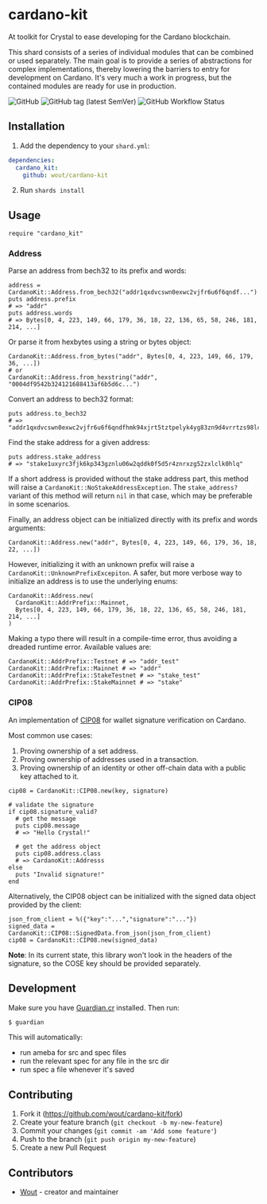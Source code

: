 # cardano-kit

At toolkit for Crystal to ease developing for the Cardano blockchain.

This shard consists of a series of individual modules that can be combined or
used separately. The main goal is to provide a series of abstractions for
complex implementations, thereby lowering the barriers to entry for development 
on Cardano. It's very much a work in progress, but the contained modules are 
ready for use in production.

![GitHub](https://img.shields.io/github/license/wout/cardano-kit)
![GitHub tag (latest SemVer)](https://img.shields.io/github/v/tag/wout/cardano-kit)
![GitHub Workflow Status](https://img.shields.io/github/actions/workflow/status/wout/cardano-kit/ci.yml?branch=main)

## Installation

1. Add the dependency to your `shard.yml`:

  ```yaml
  dependencies:
    cardano_kit:
      github: wout/cardano-kit
  ```

2. Run `shards install`

## Usage

```crystal
require "cardano_kit"
```

### Address

Parse an address from bech32 to its prefix and words:

```crystal
address = CardanoKit::Address.from_bech32("addr1qxdvcswn0exwc2vjfr6u6f6qndf...")
puts address.prefix
# => "addr"
puts address.words
# => Bytes[0, 4, 223, 149, 66, 179, 36, 18, 22, 136, 65, 58, 246, 181, 214, ...]
```

Or parse it from hexbytes using a string or bytes object:

```crystal
CardanoKit::Address.from_bytes("addr", Bytes[0, 4, 223, 149, 66, 179, 36, ...])
# or
CardanoKit::Address.from_hexstring("addr", "0004df9542b324121688413af6b5d6c...")
```

Convert an address to bech32 format:

```crystal
puts address.to_bech32
# => "addr1qxdvcswn0exwc2vjfr6u6f6qndfhmk94xjrt5tztpelyk4yg83zn9d4vrrtzs98lc..."
```

Find the stake address for a given address:

```crystal
puts address.stake_address
# => "stake1uxyrc3fjk6kp343gznlu06w2qddk0f5d5r4znrxzg52zxlclk0hlq"
```

If a short address is provided without the stake address part, this method will
raise a `CardanoKit::NoStakeAddressException`. The `stake_address?` variant of
this method will return `nil` in that case, which may be preferable in some
scenarios.

Finally, an address object can be initialized directly with its prefix and words
arguments:

```crystal
CardanoKit::Address.new("addr", Bytes[0, 4, 223, 149, 66, 179, 36, 18, 22, ...])
```

However, initializing it with an unknown prefix will raise a
`CardanoKit::UnknownPrefixExcepiton`. A safer, but more verbose way to
initialize an address is to use the underlying enums:

```crystal
CardanoKit::Address.new(
  CardanoKit::AddrPrefix::Mainnet,
  Bytes[0, 4, 223, 149, 66, 179, 36, 18, 22, 136, 65, 58, 246, 181, 214, ...]
)
```

Making a typo there will result in a compile-time error, thus avoiding a dreaded
runtime error. Available values are:

```crystal
CardanoKit::AddrPrefix::Testnet # => "addr_test"
CardanoKit::AddrPrefix::Mainnet # => "addr"
CardanoKit::AddrPrefix::StakeTestnet # => "stake_test"
CardanoKit::AddrPrefix::StakeMainnet # => "stake"
```

### CIP08

An implementation of
[CIP08](https://github.com/cardano-foundation/CIPs/tree/master/CIP-0008) for
wallet signature verification on Cardano.

Most common use cases:
1. Proving ownership of a set address.
2. Proving ownership of addresses used in a transaction.
3. Proving ownership of an identity or other off-chain data with a public key attached to it.

```crystal
cip08 = CardanoKit::CIP08.new(key, signature)

# validate the signature
if cip08.signature_valid?
  # get the message
  puts cip08.message
  # => "Hello Crystal!"

  # get the address object
  puts cip08.address.class
  # => CardanoKit::Addresss
else
  puts "Invalid signature!"
end
```

Alternatively, the CIP08 object can be initialized with the signed data object
provided by the client:

```crystal
json_from_client = %({"key":"...","signature":"..."})
signed_data = CardanoKit::CIP08::SignedData.from_json(json_from_client)
cip08 = CardanoKit::CIP08.new(signed_data)
```

**Note**: In its current state, this library won't look in the headers of the
signature, so the COSE key should be provided separately.

## Development

Make sure you have [Guardian.cr](https://github.com/f/guardian) installed. Then
run:

```bash
$ guardian
```

This will automatically:
- run ameba for src and spec files
- run the relevant spec for any file in the src dir
- run spec a file whenever it's saved

## Contributing

1. Fork it (<https://github.com/wout/cardano-kit/fork>)
2. Create your feature branch (`git checkout -b my-new-feature`)
3. Commit your changes (`git commit -am 'Add some feature'`)
4. Push to the branch (`git push origin my-new-feature`)
5. Create a new Pull Request

## Contributors

- [Wout](https://github.com/wout) - creator and maintainer
